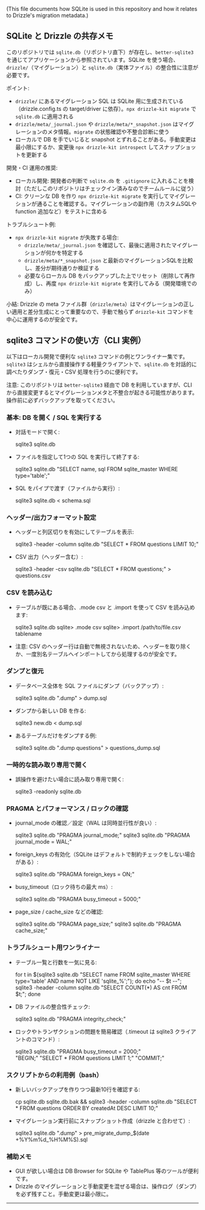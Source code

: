 (This file documents how SQLite is used in this repository and how it relates to Drizzle's migration metadata.)

## SQLite と Drizzle の共存メモ

このリポジトリでは `sqlite.db`（リポジトリ直下）が存在し、`better-sqlite3` を通じてアプリケーションから参照されています。SQLite を使う場合、`drizzle/`（マイグレーション）と `sqlite.db`（実体ファイル）の整合性に注意が必要です。

ポイント:
- `drizzle/` にあるマイグレーション SQL は SQLite 用に生成されている（drizzle.config.ts の target/driver に依存）。`npx drizzle-kit migrate` で `sqlite.db` に適用される
- `drizzle/meta/_journal.json` や `drizzle/meta/*_snapshot.json` はマイグレーションのメタ情報。`migrate` の状態確認や不整合診断に使う
- ローカルで DB を手でいじると snapshot とずれることがある。手動変更は最小限にするか、変更後 `npx drizzle-kit introspect` してスナップショットを更新する

開発・CI 運用の推奨:
- ローカル開発: 開発者の判断で `sqlite.db` を `.gitignore` に入れることを検討（ただしこのリポジトリはチェックイン済みなのでチームルールに従う）
- CI: クリーンな DB を作り `npx drizzle-kit migrate` を実行してマイグレーションが通ることを確認する。マイグレーションの副作用（カスタムSQLや function 追加など）をテストに含める

トラブルシュート例:
- `npx drizzle-kit migrate` が失敗する場合:
	- `drizzle/meta/_journal.json` を確認して、最後に適用されたマイグレーションが何かを特定する
	- `drizzle/meta/*_snapshot.json` と最新のマイグレーションSQLを比較し、差分が期待通りか検証する
	- 必要ならローカル DB をバックアップした上でリセット（削除して再作成）し、再度 `npx drizzle-kit migrate` を実行してみる（開発環境でのみ）

小結: Drizzle の meta ファイル群（`drizzle/meta`）はマイグレーションの正しい適用と差分生成にとって重要なので、手動で触らず `drizzle-kit` コマンドを中心に運用するのが安全です。

## sqlite3 コマンドの使い方（CLI 実例）

以下はローカル開発で便利な `sqlite3` コマンドの例とワンライナー集です。`sqlite3` はシェルから直接操作する軽量クライアントで、`sqlite.db` を対話的に調べたりダンプ・復元・CSV 処理を行うのに便利です。

注意: このリポジトリは `better-sqlite3` 経由で DB を利用していますが、CLI から直接変更するとマイグレーションメタと不整合が起きる可能性があります。操作前に必ずバックアップを取ってください。

### 基本: DB を開く / SQL を実行する

 - 対話モードで開く:

	 sqlite3 sqlite.db

 - ファイルを指定して1つの SQL を実行して終了する:

	 sqlite3 sqlite.db "SELECT name, sql FROM sqlite_master WHERE type='table';"

 - SQL をパイプで渡す（ファイルから実行）:

	 sqlite3 sqlite.db < schema.sql

### ヘッダー/出力フォーマット設定

 - ヘッダーと列区切りを有効にしてテーブルを表示:

	 sqlite3 -header -column sqlite.db "SELECT * FROM questions LIMIT 10;"

 - CSV 出力（ヘッダー含む）:

	 sqlite3 -header -csv sqlite.db "SELECT * FROM questions;" > questions.csv

### CSV を読み込む

 - テーブルが既にある場合、.mode csv と .import を使って CSV を読み込めます:

	 sqlite3 sqlite.db
	 sqlite> .mode csv
	 sqlite> .import /path/to/file.csv tablename

 - 注意: CSV のヘッダー行は自動で無視されないため、ヘッダーを取り除くか、一度別名テーブルへインポートしてから処理するのが安全です。

### ダンプと復元

 - データベース全体を SQL ファイルにダンプ（バックアップ）:

	 sqlite3 sqlite.db ".dump" > dump.sql

 - ダンプから新しい DB を作る:

	 sqlite3 new.db < dump.sql

 - あるテーブルだけをダンプする例:

	 sqlite3 sqlite.db ".dump questions" > questions_dump.sql

### 一時的な読み取り専用で開く

 - 誤操作を避けたい場合に読み取り専用で開く:

	 sqlite3 -readonly sqlite.db

### PRAGMA とパフォーマンス / ロックの確認

 - journal_mode の確認／設定（WAL は同時並行性が良い）:

	 sqlite3 sqlite.db "PRAGMA journal_mode;"
	 sqlite3 sqlite.db "PRAGMA journal_mode = WAL;"

 - foreign_keys の有効化（SQLite はデフォルトで制約チェックをしない場合がある）:

	 sqlite3 sqlite.db "PRAGMA foreign_keys = ON;"

 - busy_timeout（ロック待ちの最大 ms）:

	 sqlite3 sqlite.db "PRAGMA busy_timeout = 5000;"

 - page_size / cache_size などの確認:

	 sqlite3 sqlite.db "PRAGMA page_size;"
	 sqlite3 sqlite.db "PRAGMA cache_size;"

### トラブルシュート用ワンライナー

 - テーブル一覧と行数を一気に見る:

	 for t in $(sqlite3 sqlite.db "SELECT name FROM sqlite_master WHERE type='table' AND name NOT LIKE 'sqlite_%';"); do echo "-- $t --"; sqlite3 -header -column sqlite.db "SELECT COUNT(*) AS cnt FROM $t;"; done

 - DB ファイルの整合性チェック:

	 sqlite3 sqlite.db "PRAGMA integrity_check;"

 - ロックやトランザクションの問題を簡易確認（.timeout は sqlite3 クライアントのコマンド）:

	 sqlite3 sqlite.db "PRAGMA busy_timeout = 2000;" \
		 "BEGIN;" "SELECT * FROM questions LIMIT 1;" "COMMIT;"

### スクリプトからの利用例（bash）

 - 新しいバックアップを作りつつ最新10行を確認する:

	 cp sqlite.db sqlite.db.bak && sqlite3 -header -column sqlite.db "SELECT * FROM questions ORDER BY createdAt DESC LIMIT 10;"

 - マイグレーション実行前にスナップショット作成（drizzle と合わせて）:

	 sqlite3 sqlite.db ".dump" > pre_migrate_dump_$(date +%Y%m%d_%H%M%S).sql

### 補助メモ

 - GUI が欲しい場合は DB Browser for SQLite や TablePlus 等のツールが便利です。
 - Drizzle のマイグレーションと手動変更を混ぜる場合は、操作ログ（ダンプ）を必ず残すこと。手動変更は最小限に。

---


